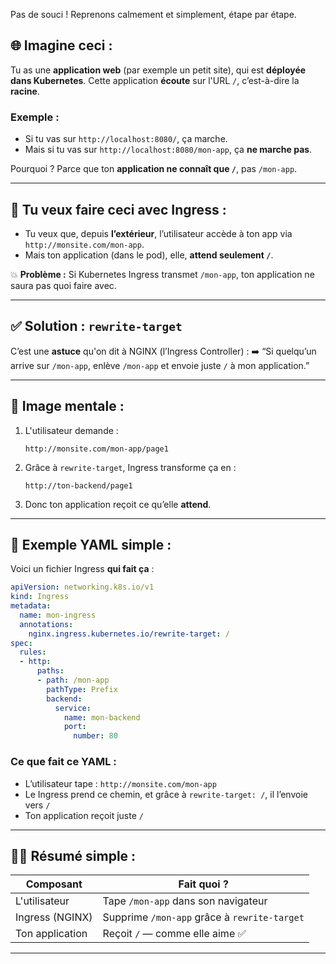 Pas de souci ! Reprenons calmement et simplement, étape par étape.
## 🌐 Imagine ceci :

Tu as une **application web** (par exemple un petit site), qui est **déployée dans Kubernetes**. Cette application **écoute** sur l'URL `/`, c’est-à-dire la **racine**.

### Exemple :

* Si tu vas sur `http://localhost:8080/`, ça marche.
* Mais si tu vas sur `http://localhost:8080/mon-app`, ça **ne marche pas**.

Pourquoi ? Parce que ton **application ne connaît que `/`**, pas `/mon-app`.

---

## 🚪 Tu veux faire ceci avec Ingress :

* Tu veux que, depuis **l’extérieur**, l’utilisateur accède à ton app via `http://monsite.com/mon-app`.
* Mais ton application (dans le pod), elle, **attend seulement `/`**.

💥 **Problème :**
Si Kubernetes Ingress transmet `/mon-app`, ton application ne saura pas quoi faire avec.

---

## ✅ Solution : `rewrite-target`

C’est une **astuce** qu'on dit à NGINX (l’Ingress Controller) :
➡️ “Si quelqu’un arrive sur `/mon-app`, enlève `/mon-app` et envoie juste `/` à mon application.”

---

## 🧠 Image mentale :

1. L'utilisateur demande :

   ```
   http://monsite.com/mon-app/page1
   ```

2. Grâce à `rewrite-target`, Ingress transforme ça en :

   ```
   http://ton-backend/page1
   ```

3. Donc ton application reçoit ce qu’elle **attend**.

---

## 📄 Exemple YAML simple :

Voici un fichier Ingress **qui fait ça** :

```yaml
apiVersion: networking.k8s.io/v1
kind: Ingress
metadata:
  name: mon-ingress
  annotations:
    nginx.ingress.kubernetes.io/rewrite-target: /
spec:
  rules:
  - http:
      paths:
      - path: /mon-app
        pathType: Prefix
        backend:
          service:
            name: mon-backend
            port:
              number: 80
```

### Ce que fait ce YAML :

* L’utilisateur tape : `http://monsite.com/mon-app`
* Le Ingress prend ce chemin, et grâce à `rewrite-target: /`, il l’envoie vers `/`
* Ton application reçoit juste `/`

---

## 🧑‍💻 Résumé simple :

| Composant       | Fait quoi ?                                  |
| --------------- | -------------------------------------------- |
| L'utilisateur   | Tape `/mon-app` dans son navigateur          |
| Ingress (NGINX) | Supprime `/mon-app` grâce à `rewrite-target` |
| Ton application | Reçoit `/` — comme elle aime ✅               |

---